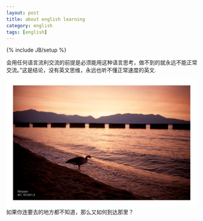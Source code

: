 ```yaml
---
layout: post
title: about english learning
category: english
tags: [english]
---
```

{% include JB/setup %}

会用任何语言流利交流的前提是必须能用这种语言思考，做不到的就永远不能正常交流。”这是结论，没有英文思维，永远也听不懂正常速度的英文.


<img src="/assets/img/b.jpg" />
如果你连要去的地方都不知道，那么又如何到达那里？
